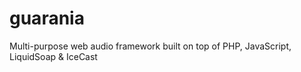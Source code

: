 # guarania
Multi-purpose web audio framework built on top of PHP, JavaScript, LiquidSoap &amp; IceCast
